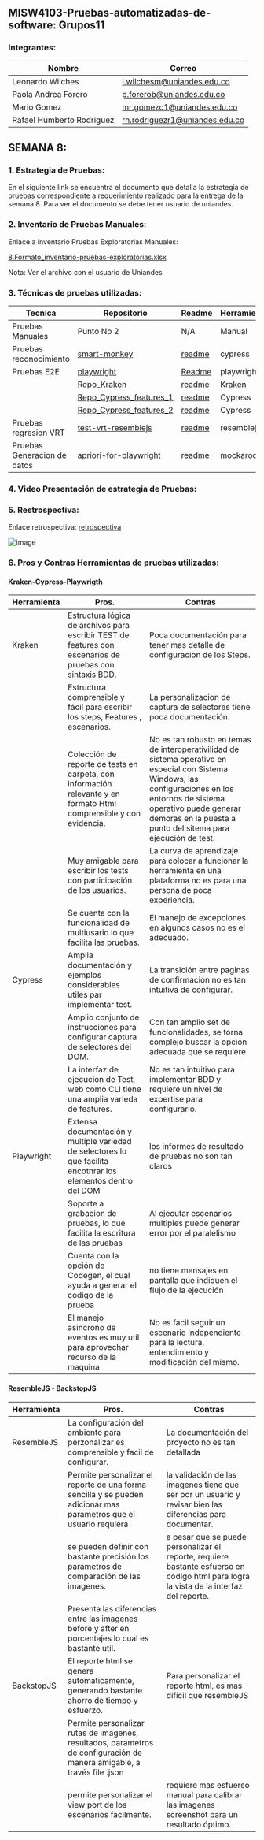 ## MISW4103-Pruebas-automatizadas-de-software: Grupos11

### Integrantes:
| Nombre                        | Correo                                                            |
| ----------------------------- | ----------------------------------------------------------------- |
|Leonardo Wilches               |l.wilchesm@uniandes.edu.co                                         |
| Paola Andrea Forero           | p.forerob@uniandes.edu.co                                         |
| Mario Gomez                   | mr.gomezc1@uniandes.edu.co                                        |
|Rafael Humberto Rodriguez      |rh.rodriguezr1@uniandes.edu.co                                     |

## SEMANA 8:

### 1. Estrategia de Pruebas:
En el siguiente link se encuentra el documento que detalla la estrategia de pruebas correspondiente a requerimiento realizado para 
la entrega de la semana 8. Para ver el documento se debe tener usuario de uniandes.

### 2. Inventario de Pruebas Manuales:

Enlace a inventario Pruebas Exploratorias Manuales:

[8.Formato_inventario-pruebas-exploratorias.xlsx](https://github.com/Paolaafb22/PruebasAutomatizadas_Grupos11/files/10149848/8.Formato_inventario-pruebas-exploratorias.xlsx)

Nota: Ver el archivo con el usuario de Uniandes


### 3. Técnicas de pruebas utilizadas:

| Tecnica | Repositorio | Readme | Herramienta |
|---------|-------------|--------|-------------|
|Pruebas Manuales| Punto No 2| N/A| Manual |
|Pruebas reconocimiento |[smart-monkey](https://github.com/Paolaafb22/PruebasAutomatizadas_Grupos11/tree/main/monkey-cypress-master)| [readme](https://github.com/Paolaafb22/PruebasAutomatizadas_Grupos11/blob/main/monkey-cypress-master/README.md)| cypress |
| Pruebas E2E | [playwright](https://github.com/Paolaafb22/PruebasAutomatizadas_Grupos11/tree/main/playwright) | [Readme](https://github.com/Paolaafb22/PruebasAutomatizadas_Grupos11/blob/main/playwright/Readme_playwright.md) | playwright|
|             | [Repo_Kraken](https://github.com/Paolaafb22/PruebasAutomatizadas_Grupos11/tree/main/kraken) | [ readme ](https://github.com/Paolaafb22/PruebasAutomatizadas_Grupos11/blob/main/kraken/Readme_kraken.txt) | Kraken |
|             | [Repo_Cypress_features_1](https://github.com/Paolaafb22/PruebasAutomatizadas_Grupos11/tree/main/cypress-gen-data/cypress/cypress/e2e/featurePage_modificado) | [ readme ](https://github.com/Paolaafb22/PruebasAutomatizadas_Grupos11/blob/main/cypress-gen-data/cypress/Readme_cypress.txt)| Cypress |
|             | [Repo_Cypress_features_2](https://github.com/Paolaafb22/PruebasAutomatizadas_Grupos11/tree/main/cypress-gen-data/cypress/cypress/e2e/featureTag_modificado)| [ readme ](https://github.com/Paolaafb22/PruebasAutomatizadas_Grupos11/blob/main/cypress-gen-data/cypress/Readme_cypress.txt) | Cypress |
| Pruebas regresion VRT | [test-vrt-resemblejs](https://github.com/Paolaafb22/PruebasAutomatizadas_Grupos11/tree/main/test-vtr-resemblejs)| [readme](https://github.com/Paolaafb22/PruebasAutomatizadas_Grupos11/blob/main/test-vtr-resemblejs/README.md)| resemblejs |
| Pruebas Generacion de datos | [apriori-for-playwright](https://github.com/Paolaafb22/PruebasAutomatizadas_Grupos11/tree/main/playwright/mock_data) | [readme](https://github.com/Paolaafb22/PruebasAutomatizadas_Grupos11/blob/main/playwright/Readme_playwright.md)| mockaroo |



### 4. Video Presentación de estrategia de Pruebas:

### 5. Restrospectiva:
Enlace retrospectiva:
[retrospectiva](https://miro.com/welcomeonboard/Ym5VYUhVblZSeEpPSzhzSEdkMm90clpKSjVYYkEwckFJR042NEo0QU9zenlrY3M4NE1sV2UzTG9aT3I3S2Nld3wzNDU4NzY0NTQwMTk0OTA5MDA4fDI=?share_link_id=122380641667)

![image](https://user-images.githubusercontent.com/111325464/205530837-2b285fcf-ca61-4204-8e5d-28298b25f63c.png)

### 6. Pros y Contras Herramientas de pruebas utilizadas:


#### Kraken-Cypress-Playwrigth

| Herramienta | Pros. | Contras |
|-|-|-|
| Kraken | Estructura lógica de archivos para escribir TEST de features con escenarios de pruebas con sintaxis BDD.| Poca documentación para tener mas detalle de configuracion de los Steps.|
|| Estructura comprensible y fácil  para escribir los steps, Features , escenarios.| La personalizacion de captura de selectores tiene poca documentación.|
|| Colección de reporte de tests en carpeta, con información relevante y en formato Html comprensible y con evidencia. |No es tan robusto en temas de interoperativilidad de sistema operativo en especial con Sistema Windows, las configuraciones en los entornos de sistema operativo puede generar demoras en la puesta a punto del sitema para ejecución de test.|
|| Muy amigable para escribir los tests con participación de los usuarios. | La curva de aprendizaje para colocar a funcionar la herramienta en una plataforma no es para una persona de poca experiencia.|
||Se cuenta con la funcionalidad de multiusario lo que facilita las pruebas.|El manejo de excepciones en algunos casos no es el adecuado.|
| Cypress | Amplia documentación y ejemplos considerables utiles par implementar test. | La transición entre paginas de confirmación no es tan intuitiva de configurar.|
|| Amplio conjunto de instrucciones para configurar captura de selectores del DOM. | Con tan amplio set de funcionalidades,  se torna  complejo buscar la opción adecuada que se requiere.|
| | La interfaz de ejecucion de Test, web como CLI tiene una amplia varieda de features.| No es tan intuitivo para implementar  BDD y requiere un nivel de expertise para configurarlo. | 
|Playwright| Extensa documentación y multiple variedad  de selectores lo que facilita encotnrar los elementos dentro del DOM | los informes de resultado de pruebas no son tan claros|
| | Soporte a grabacion de pruebas,  lo que facilita la escritura de las pruebas   |Al ejecutar escenarios multiples puede generar error por el paralelismo|
| |Cuenta con la opción de Codegen, el cual ayuda a generar el codigo de la prueba |no tiene mensajes en pantalla que indiquen el flujo de la ejecución|
| | El manejo asincrono de eventos es muy util para aprovechar recurso de la maquina|No es facil seguir un escenario independiente para la lectura, entendimiento y modificación del mismo.

#### ResembleJS - BackstopJS

| Herramienta | Pros. | Contras |
|-|-|-|
| ResembleJS | La configuración del ambiente para perzonalizar es comprensible y facil de configurar.  | La documentación del proyecto no es tan detallada |
|            | Permite personalizar el reporte de una forma sencilla y se pueden adicionar mas parametros que el usuario requiera| la validación de las imagenes tiene que ser por un usuario y revisar bien las diferencias para documentar. |
|            | se pueden definir con bastante precisión los parametros de comparación de las imagenes. | a pesar que se puede personalizar el reporte, requiere bastante esfuerso en codigo html para logra la vista de la interfaz del reporte.|
|            | Presenta las diferencias entre las imagenes before y after en porcentajes lo cual es bastante util. | |
| BackstopJS | El reporte html se genera automaticamente, generando bastante ahorro de tiempo y esfuerzo. | Para personalizar el reporte html, es mas dificil que resembleJS  |
|            | Permite personalizar rutas de imagenes, resultados, parametros de configuración de manera amigable, a través file .json  | 
|            | permite personalizar el view port de los escenarios facilmente. | requiere mas esfuerso manual para calibrar las imagenes screenshot para un resultado óptimo. |
